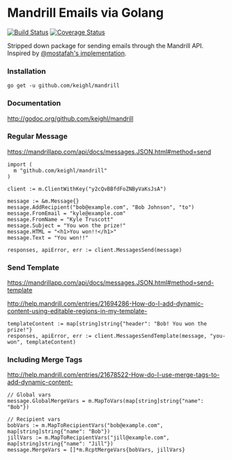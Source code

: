 # Mandrill Emails via Golang

[![Build Status](https://travis-ci.org/keighl/mandrill.png?branch=master)](https://travis-ci.org/keighl/mandrill) [![Coverage Status](https://coveralls.io/repos/keighl/mandrill/badge.svg)](https://coveralls.io/r/keighl/mandrill)

Stripped down package for sending emails through the Mandrill API. Inspired by [@mostafah's implementation](https://github.com/mostafah/mandrill).

### Installation

    go get -u github.com/keighl/mandrill

### Documentation

http://godoc.org/github.com/keighl/mandrill

### Regular Message

https://mandrillapp.com/api/docs/messages.JSON.html#method=send

    import (
      m "github.com/keighl/mandrill"
    )

    client := m.ClientWithKey("y2cQvBBfdFoZNByVaKsJsA")

    message := &m.Message{}
    message.AddRecipient("bob@example.com", "Bob Johnson", "to")
    message.FromEmail = "kyle@example.com"
    message.FromName = "Kyle Truscott"
    message.Subject = "You won the prize!"
    message.HTML = "<h1>You won!!</h1>"
    message.Text = "You won!!"

    responses, apiError, err := client.MessagesSend(message)

### Send Template

https://mandrillapp.com/api/docs/messages.JSON.html#method=send-template

http://help.mandrill.com/entries/21694286-How-do-I-add-dynamic-content-using-editable-regions-in-my-template-

    templateContent := map[string]string{"header": "Bob! You won the prize!"}
    responses, apiError, err := client.MessagesSendTemplate(message, "you-won", templateContent)

### Including Merge Tags

http://help.mandrill.com/entries/21678522-How-do-I-use-merge-tags-to-add-dynamic-content-

    // Global vars
    message.GlobalMergeVars = m.MapToVars(map[string]string{"name": "Bob"})

    // Recipient vars
    bobVars := m.MapToRecipientVars("bob@example.com", map[string]string{"name": "Bob"})
    jillVars := m.MapToRecipientVars("jill@example.com", map[string]string{"name": "Jill"})
    message.MergeVars = []*m.RcptMergeVars{bobVars, jillVars}
